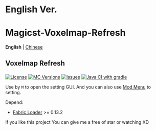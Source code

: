 # English Ver.
# Magicst-Voxelmap-Refresh
**English** | [Chinese](./README.md)
## Voxelmap Refresh

### 

[![License](https://img.shields.io/github/license/MagicstMagoo/Magicst-Voxelmap-Refresh?style=flat-square)](https://www.gnu.org/licenses/gpl-3.0.en.html)
[![MC Versions](https://img.shields.io/badge/For%20MC-1.18%20-red?style=flat-square)](https://io.magicst.cn/bucket)
[![Issues](https://img.shields.io/github/issues/MagicstMagoo/Magicst-Voxelmap-Refresh?style=flat-square)](https://github.com/MagicstMagoo/Magicst-Voxelmap-Refresh/issues)
[![Java CI with gradle](https://img.shields.io/github/workflow/status/MagicstMagoo/Magicst-Voxelmap-Refresh/build?label=Build&style=flat-square)](https://github.com/MagicstMagoo/Magicst-Voxelmap-Refresh/.github/workflows/build.yml)


Use by `M` to open the setting GUI. And you can also use [Mod Menu](https://www.curseforge.com/minecraft/mc-mods/modmenu) to setting.


Depend:

- [Fabric Loader](https://fabricmc.net/use/) >= 0.13.2

If you like this project
You can give me a free of star or watching  XD
